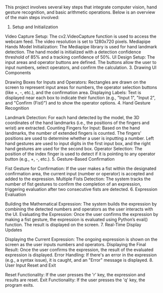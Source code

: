 This project involves several key steps that integrate computer vision, hand gesture recognition, and basic arithmetic operations. Below is an overview of the main steps involved:

1. Setup and Initialization
   
  Video Capture Setup: The cv2.VideoCapture function is used to access the webcam feed. The video resolution is set to 1280x720 pixels.
  Mediapipe Hands Model Initialization: The Mediapipe library is used for hand landmark detection. The hand model is initialized with a detection confidence threshold of 85% and a tracking confidence of 50%.
  UI Design Setup: The input areas and operator buttons are defined. The buttons allow the user to input numbers, select operators, and confirm the calculation.
3. Drawing UI Components

  Drawing Boxes for Inputs and Operators: Rectangles are drawn on the screen to represent input areas for numbers, the operator selection buttons (like +, -, etc.), and the confirmation area.
  Displaying Labels: Text is displayed near each box to indicate their function (e.g., "Input 1", "Input 2", and "Confirm (Fist)") and to show the operator options.
4. Hand Gesture Recognition

  Landmark Detection: For each hand detected by the model, the 3D coordinates of the hand landmarks (i.e., the positions of the fingers and wrist) are extracted.
  Counting Fingers for Input: Based on the hand landmarks, the number of extended fingers is counted. The fingers' positions are used to determine whether a user is inputting a number.
                              Left hand gestures are used to input digits in the first input box, and the right hand gestures are used for the second box.
  Operator Selection: The position of the index finger is used to detect if it is pointing to any operator button (e.g., +, -, etc.).
5. Gesture-Based Confirmation

  Fist Gesture for Confirmation: If the user makes a fist within the designated confirmation area, the current input (number or operator) is accepted and added to the expression.
  Multiple Fists Detection: The system tracks the number of fist gestures to confirm the completion of an expression, triggering evaluation after two consecutive fists are detected.
6. Expression Evaluation

  Building the Mathematical Expression: The system builds the expression by combining the detected numbers and operators as the user interacts with the UI.
  Evaluating the Expression: Once the user confirms the expression by making a fist gesture, the expression is evaluated using Python’s eval() function. The result is displayed on the screen.
7. Real-Time Display Updates

  Displaying the Current Expression: The ongoing expression is shown on the screen as the user inputs numbers and operators.
  Displaying the Final Result: Once the user confirms the expression, the result of the evaluated expression is displayed.
Error Handling: If there's an error in the expression (e.g., a syntax issue), it is caught, and an "Error" message is displayed.
8. User Input Reset and Exit

  Reset Functionality: If the user presses the 'r' key, the expression and results are reset.
  Exit Functionality: If the user presses the 'q' key, the program exits.
